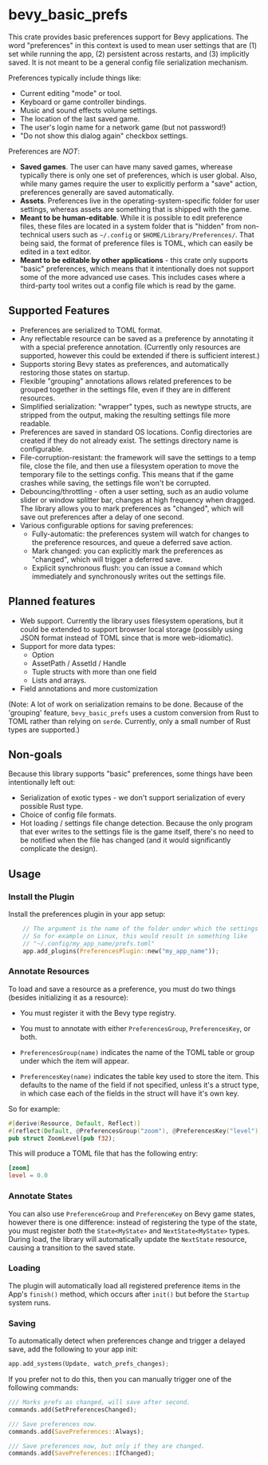 # bevy_basic_prefs

This crate provides basic preferences support for Bevy applications. The word "preferences"
in this context is used to mean user settings that are (1) set while running the app, (2) persistent
across restarts, and (3) implicitly saved. It is not meant to be a general config file
serialization mechanism.

Preferences typically include things like:

- Current editing "mode" or tool.
- Keyboard or game controller bindings.
- Music and sound effects volume settings.
- The location of the last saved game.
- The user's login name for a network game (but not password!)
- "Do not show this dialog again" checkbox settings.

Preferences are _NOT_:

- **Saved games**. The user can have many saved games, wherease typically there is only one set of
  preferences, which is user global. Also, while many games require the user to explicitly perform
  a "save" action, preferences generally are saved automatically.
- **Assets**. Preferences live in the operating-system-specific folder for user settings,
  whereas assets are something that is shipped with the game.
- **Meant to be human-editable**. While it is possible to edit preference files, these files are
  located in a system folder that is "hidden" from non-technical users such as `~/.config` or
  `$HOME/Library/Preferences/`. That being said, the format of preference files is TOML, which
  can easily be edited in a text editor.
- **Meant to be editable by other applications** - this crate only supports "basic" preferences,
  which means that it intentionally does not support some of the more advanced use cases. This
  includes cases where a third-party tool writes out a config file which is read by the game.

## Supported Features

- Preferences are serialized to TOML format.
- Any reflectable resource can be saved as a preference by annotating it with a special preference
  annotation. (Currently only resources are supported, however this could be extended if there
  is sufficient interest.)
- Supports storing Bevy states as preferences, and automatically restoring those states on startup.
- Flexible "grouping" annotations allows related preferences to be grouped together in the settings
  file, even if they are in different resources.
- Simplified serialization: "wrapper" types, such as newtype structs, are stripped from the output,
  making the resulting settings file more readable.
- Preferences are saved in standard OS locations. Config directories are created if they do
  not already exist. The settings directory name is configurable.
- File-corruption-resistant: the framework will save the settings to a temp file, close the file,
  and then use a filesystem operation to move the temporary file to the settings config. This means
  that if the game crashes while saving, the settings file won't be corrupted.
- Debouncing/throttling - often a user setting, such as an audio volume slider or window
  splitter bar, changes at high frequency when dragged. The library allows you to mark preferences
  as "changed", which will save out preferences after a delay of one second.
- Various configurable options for saving preferences:
  - Fully-automatic: the preferences system will watch for changes to the preference resources,
    and queue a deferred save action.
  - Mark changed: you can explicitly mark the preferences as "changed", which will trigger a
    deferred save.
  - Explicit synchronous flush: you can issue a `Command` which immediately and synchronously
    writes out the settings file.

## Planned features

- Web support. Currently the library uses filesystem operations, but it could be extended to
  support browser local storage (possibly using JSON format instead of TOML since that is
  more web-idiomatic).
- Support for more data types:
  - Option
  - AssetPath / AssetId / Handle
  - Tuple structs with more than one field
  - Lists and arrays.
- Field annotations and more customization

(Note: A lot of work on serialization remains to be done. Because of the 'grouping' feature,
`bevy_basic_prefs` uses a custom conversion from Rust to TOML rather than relying on `serde`.
Currently, only a small number of Rust types are supported.)

## Non-goals

Because this library supports "basic" preferences, some things have been intentionally left out:

- Serialization of exotic types - we don't support serialization of every possible Rust type.
- Choice of config file formats.
- Hot loading / settings file change detection. Because the only program that ever writes to the
  settings file is the game itself, there's no need to be notified when the file has changed
  (and it would significantly complicate the design).

## Usage

### Install the Plugin

Install the preferences plugin in your app setup:

```rust
    // The argument is the name of the folder under which the settings will be saved.
    // So for example on Linux, this would result in something like
    // "~/.config/my_app_name/prefs.toml"
    app.add_plugins(PreferencesPlugin::new("my_app_name"));
```

### Annotate Resources

To load and save a resource as a preference, you must do two things (besides initializing it as a
resource):

- You must register it with the Bevy type registry.
- You must to annotate with either `PreferencesGroup`, `PreferencesKey`, or both.

- `PreferencesGroup(name)` indicates the name of the TOML table or group under which the
  item will appear.
- `PreferencesKey(name)` indicates the table key used to store the item. This defaults to
  the name of the field if not specified, unless it's a struct type, in which case each
  of the fields in the struct will have it's own key.

So for example:

```rust
#[derive(Resource, Default, Reflect)]
#[reflect(Default, @PreferencesGroup("zoom"), @PreferencesKey("level"))]
pub struct ZoomLevel(pub f32);
```

This will produce a TOML file that has the following entry:

```toml
[zoom]
level = 0.0
```

### Annotate States

You can also use `PreferenceGroup` and `PreferenceKey` on Bevy game states, however there is one
difference: instead of registering the type of the state, you must register _both_ the
`State<MyState>` and `NextState<MyState>` types. During load, the library will automatically
update the `NextState` resource, causing a transition to the saved state.

### Loading

The plugin will automatically load all registered preference items in the App's `finish()` method,
which occurs after `init()` but before the `Startup` system runs.

### Saving

To automatically detect when preferences change and trigger a delayed save, add the following
to your app init:

```rust
app.add_systems(Update, watch_prefs_changes);
```

If you prefer not to do this, then you can manually trigger one of the following commands:

```rust
/// Marks prefs as changed, will save after second.
commands.add(SetPreferencesChanged);

/// Save preferences now.
commands.add(SavePreferences::Always);

/// Save preferences now, but only if they are changed.
commands.add(SavePreferences::IfChanged);
```
